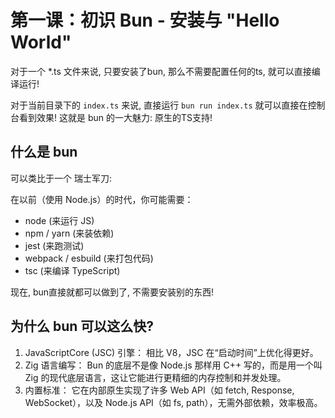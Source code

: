 # 第一课：初识 Bun - 安装与 "Hello World"

对于一个 *.ts 文件来说, 只要安装了bun, 那么不需要配置任何的ts, 就可以直接编译运行!

对于当前目录下的 `index.ts` 来说, 直接运行 `bun run index.ts` 就可以直接在控制台看到效果! 这就是 bun 的一大魅力: 原生的TS支持!

## 什么是 bun

可以类比于一个 瑞士军刀:

在以前（使用 Node.js）的时代，你可能需要：

- node (来运行 JS)
- npm / yarn (来装依赖)
- jest (来跑测试)
- webpack / esbuild (来打包代码)
- tsc (来编译 TypeScript)

现在, bun直接就都可以做到了, 不需要安装别的东西!

## 为什么 bun 可以这么快?

1. JavaScriptCore (JSC) 引擎： 相比 V8，JSC 在“启动时间”上优化得更好。
2. Zig 语言编写： Bun 的底层不是像 Node.js 那样用 C++ 写的，而是用一个叫 Zig 的现代底层语言，这让它能进行更精细的内存控制和并发处理。
3. 内置标准： 它在内部原生实现了许多 Web API（如 fetch, Response, WebSocket），以及 Node.js API（如 fs, path），无需外部依赖，效率极高。